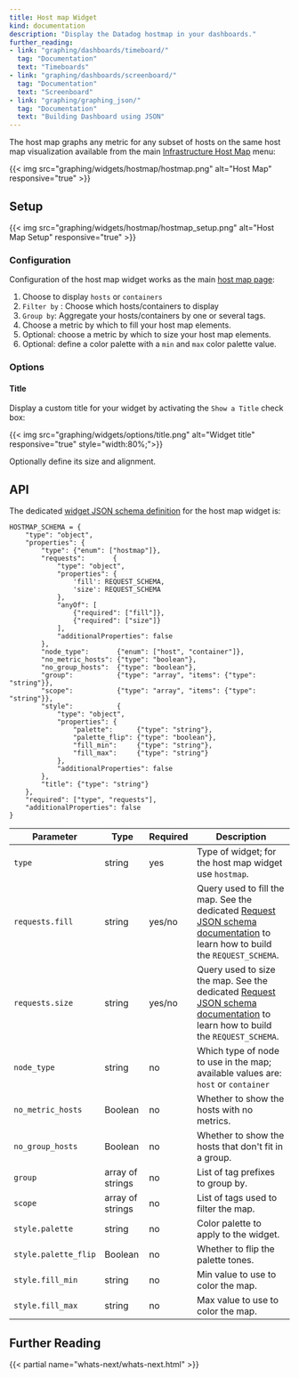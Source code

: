 ```yaml
---
title: Host map Widget
kind: documentation
description: "Display the Datadog hostmap in your dashboards."
further_reading:
- link: "graphing/dashboards/timeboard/"
  tag: "Documentation"
  text: "Timeboards"
- link: "graphing/dashboards/screenboard/"
  tag: "Documentation"
  text: "Screenboard"
- link: "graphing/graphing_json/"
  tag: "Documentation"
  text: "Building Dashboard using JSON"
---
```


The host map graphs any metric for any subset of hosts on the same host map visualization available from the main [Infrastructure Host Map][1] menu:

{{< img src="graphing/widgets/hostmap/hostmap.png" alt="Host Map" responsive="true" >}}

## Setup

{{< img src="graphing/widgets/hostmap/hostmap_setup.png" alt="Host Map Setup" responsive="true" >}}

### Configuration

Configuration of the host map widget works as the main [host map page][1]:

1. Choose to display `hosts` or `containers`
2. `Filter by` : Choose which hosts/containers to display
3. `Group by`: Aggregate your hosts/containers by one or several tags.
4. Choose a metric by which to fill your host map elements.
5. Optional: choose a metric by which to size your host map elements.
6. Optional: define a color palette with a `min` and `max` color palette value.

### Options
#### Title

Display a custom title for your widget by activating the `Show a Title` check box:

{{< img src="graphing/widgets/options/title.png" alt="Widget title" responsive="true" style="width:80%;">}}

Optionally define its size and alignment.

## API


The dedicated [widget JSON schema definition][2] for the host map widget is:

```
HOSTMAP_SCHEMA = {
    "type": "object",
    "properties": {
        "type": {"enum": ["hostmap"]},
        "requests":       {
            "type": "object",
            "properties": {
                'fill': REQUEST_SCHEMA,
                'size': REQUEST_SCHEMA
            },
            "anyOf": [
                {"required": ["fill"]},
                {"required": ["size"]}
            ],
            "additionalProperties": false
        },
        "node_type":       {"enum": ["host", "container"]},
        "no_metric_hosts": {"type": "boolean"},
        "no_group_hosts":  {"type": "boolean"},
        "group":           {"type": "array", "items": {"type": "string"}},
        "scope":           {"type": "array", "items": {"type": "string"}},
        "style":           {
            "type": "object",
            "properties": {
                "palette":      {"type": "string"},
                "palette_flip": {"type": "boolean"},
                "fill_min":     {"type": "string"},
                "fill_max":     {"type": "string"}
            },
            "additionalProperties": false
        },
        "title": {"type": "string"}
    },
    "required": ["type", "requests"],
    "additionalProperties": false
}
```

| Parameter            | Type             | Required | Description                                                                                                                      |
| ------               | -----            | -----    | --------                                                                                                                         |
| `type`               | string           | yes      | Type of widget; for the host map widget use `hostmap`.                                                                       |
| `requests.fill`      | string           | yes/no   | Query used to fill the map. See the dedicated [Request JSON schema documentation][3] to learn how to build the `REQUEST_SCHEMA`. |
| `requests.size`      | string           | yes/no   | Query used to size the map. See the dedicated [Request JSON schema documentation][3] to learn how to build the `REQUEST_SCHEMA`. |
| `node_type`          | string             | no       | Which type of node to use in the map; available values are: `host` or `container`                                                 |
| `no_metric_hosts`    | Boolean          | no       | Whether to show the hosts with no metrics.                                                                                       |
| `no_group_hosts`     | Boolean          | no       | Whether to show the hosts that don't fit in a group.                                                                             |
| `group`              | array of strings | no       | List of tag prefixes to group by.                                                                                                |
| `scope`              | array of strings | no       | List of tags used to filter the map.                                                                                             |
| `style.palette`      | string           | no       | Color palette to apply to the widget.                                                                                            |
| `style.palette_flip` | Boolean          | no       | Whether to flip the palette tones.                                                                                               |
| `style.fill_min`     | string           | no       | Min value to use to color the map.                                                                                               |
| `style.fill_max`     | string           | no       | Max value to use to color the map.                                                                                               |



## Further Reading

{{< partial name="whats-next/whats-next.html" >}}

[1]: /graphing/infrastructure/hostmap
[2]: /graphing/graphing_json/widget_json
[3]: /graphing/graphing_json/request_json
